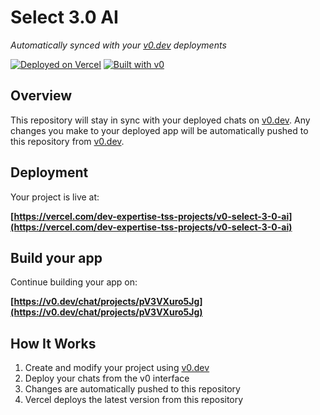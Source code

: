 # Select 3.0 AI

*Automatically synced with your [v0.dev](https://v0.dev) deployments*

[![Deployed on Vercel](https://img.shields.io/badge/Deployed%20on-Vercel-black?style=for-the-badge&logo=vercel)](https://vercel.com/dev-expertise-tss-projects/v0-select-3-0-ai)
[![Built with v0](https://img.shields.io/badge/Built%20with-v0.dev-black?style=for-the-badge)](https://v0.dev/chat/projects/pV3VXuro5Jg)

## Overview

This repository will stay in sync with your deployed chats on [v0.dev](https://v0.dev).
Any changes you make to your deployed app will be automatically pushed to this repository from [v0.dev](https://v0.dev).

## Deployment

Your project is live at:

**[https://vercel.com/dev-expertise-tss-projects/v0-select-3-0-ai](https://vercel.com/dev-expertise-tss-projects/v0-select-3-0-ai)**

## Build your app

Continue building your app on:

**[https://v0.dev/chat/projects/pV3VXuro5Jg](https://v0.dev/chat/projects/pV3VXuro5Jg)**

## How It Works

1. Create and modify your project using [v0.dev](https://v0.dev)
2. Deploy your chats from the v0 interface
3. Changes are automatically pushed to this repository
4. Vercel deploys the latest version from this repository
